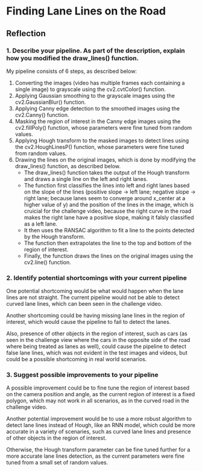 # **Finding Lane Lines on the Road** 

## Reflection

### 1. Describe your pipeline. As part of the description, explain how you modified the draw_lines() function.

My pipeline consists of 6 steps, as described below:

1. Converting the images (video has multiple frames each containing a single image) to grayscale using the cv2.cvtColor() function.
2. Applying Gaussian smoothing to the grayscale images using the cv2.GaussianBlur() function.
3. Applying Canny edge detection to the smoothed images using the cv2.Canny() function.
4. Masking the region of interest in the Canny edge images using the cv2.fillPoly() function, whose parameters were fine tuned from random values.
5. Applying Hough transform to the masked images to detect lines using the cv2.HoughLinesP() function, whose parameters were fine tuned from random values.
6. Drawing the lines on the original images, which is done by modifying the draw_lines() function, as described below.
    - The draw_lines() function takes the output of the Hough transform and draws a single line on the left and right lanes.
    - The function first classifies the lines into left and right lanes based on the slope of the lines (positive slope -> left lane; negative slope -> right lane; because lanes seem to converge around x_center at a higher value of y) and the position of the lines in the image, which is cruicial for the challenge video, because the right curve in the road makes the right lane have a positive slope, making it falsly classified as a left lane.
    - It then uses the RANSAC algorithm to fit a line to the points detected by the Hough transform.
    - The function then extrapolates the line to the top and bottom of the region of interest.
    - Finally, the function draws the lines on the original images using the cv2.line() function.


### 2. Identify potential shortcomings with your current pipeline

One potential shortcoming would be what would happen when the lane lines are not straight. The current pipeline would not be able to detect curved lane lines, which can been seen in the challenge video.

Another shortcoming could be having missing lane lines in the region of interest, which would cause the pipeline to fail to detect the lanes.

Also, presence of other objects in the region of interest, such as cars (as seen in the challenge view where the cars in the opposite side of the road where being treated as lanes as well), could cause the pipeline to detect false lane lines, which was not evident in the test images and videos, but could be a possible shortcoming in real world scenarios.


### 3. Suggest possible improvements to your pipeline

A possible improvement could be to fine tune the region of interest based on the camera position and angle, as the current region of interest is a fixed polygon, which may not work in all scenarios, as in the curved road in the challenge video.

Another potential improvement would be to use a more robust algorithm to detect lane lines instead of Hough, like an RNN model, which could be more accurate in a variety of scenaries, such as curved lane lines and presence of other objects in the region of interest.

Otherwise, the Hough transform parameter can be fine tuned further for a more accurate lane lines detection, as the current parameters were fine tuned from a small set of random values.
